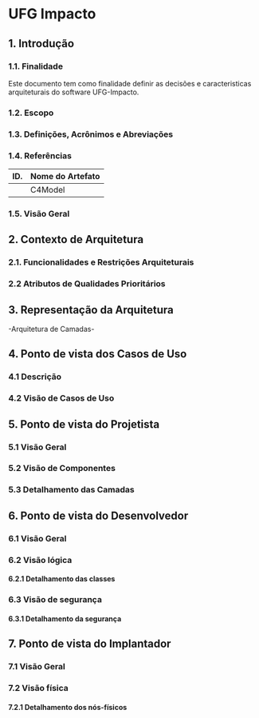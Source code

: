 # UFG Impacto

## 1. Introdução

### 1.1. Finalidade

  Este documento tem como finalidade definir as decisões e caracteristicas arquiteturais do software UFG-Impacto.

### 1.2. Escopo

 
### 1.3. Definições, Acrônimos e Abreviações
 
 
### 1.4. Referências 
 
| ID. | Nome do Artefato |
| --  |     --           |
|     | C4Model          |


### 1.5. Visão Geral
 
 
## 2. Contexto de Arquitetura
 
### 2.1. Funcionalidades e Restrições Arquiteturais

### 2.2 Atributos de Qualidades Prioritários

## 3. Representação da Arquitetura

-Arquitetura de Camadas-

## 4. Ponto de vista dos Casos de Uso


### 4.1 Descrição


### 4.2 Visão de Casos de Uso


## 5. Ponto de vista do Projetista


### 5.1 Visão Geral


### 5.2 Visão de Componentes


### 5.3 Detalhamento das Camadas


## 6. Ponto de vista do Desenvolvedor


### 6.1 Visão Geral


### 6.2 Visão lógica

#### 6.2.1 Detalhamento das classes


### 6.3 Visão de segurança

#### 6.3.1 Detalhamento da segurança


## 7. Ponto de vista do Implantador


### 7.1 Visão Geral


### 7.2 Visão física


#### 7.2.1 Detalhamento dos nós-físicos

